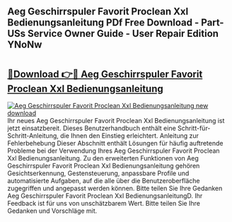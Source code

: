 ## Aeg Geschirrspuler Favorit Proclean Xxl Bedienungsanleitung PDf Free Download - Part-USs Service Owner Guide - User Repair Edition YNoNw

# <h2><a href="http://df4mm1.blite.top/?on=Aeg+Geschirrspuler+Favorit+Proclean+Xxl+Bedienungsanleitung">🔗Download 👉🔴 Aeg Geschirrspuler Favorit Proclean Xxl Bedienungsanleitung</a></h2>

[![Aeg Geschirrspuler Favorit Proclean Xxl Bedienungsanleitung new download](https://i.imgur.com/lujVjoI.png)](http://df4mm1.blite.top/?on=Aeg+Geschirrspuler+Favorit+Proclean+Xxl+Bedienungsanleitung)
Ihr neues Aeg Geschirrspuler Favorit Proclean Xxl Bedienungsanleitung ist jetzt einsatzbereit. Dieses Benutzerhandbuch enthält eine Schritt-für-Schritt-Anleitung, die Ihnen den Einstieg erleichtert. Anleitung zur Fehlerbehebung Dieser Abschnitt enthält Lösungen für häufig auftretende Probleme bei der Verwendung Ihres Aeg Geschirrspuler Favorit Proclean Xxl Bedienungsanleitung. Zu den erweiterten Funktionen von Aeg Geschirrspuler Favorit Proclean Xxl Bedienungsanleitung gehören Gesichtserkennung, Gestensteuerung, anpassbare Profile und automatisierte Aufgaben, auf die alle über die Benutzeroberfläche zugegriffen und angepasst werden können. Bitte teilen Sie Ihre Gedanken Aeg Geschirrspuler Favorit Proclean Xxl BedienungsanleitungD. Ihr Feedback ist für uns von unschätzbarem Wert. Bitte teilen Sie Ihre Gedanken und Vorschläge mit.
